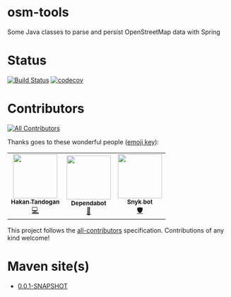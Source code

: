 osm-tools
=========
Some Java classes to parse and persist OpenStreetMap data with Spring

Status
======
[![Build Status](https://travis-ci.org/hakan42/osm-tools.svg?branch=master)](https://travis-ci.org/hakan42/osm-tools)
[![codecov](https://codecov.io/gh/hakan42/osm-tools/branch/master/graph/badge.svg)](https://codecov.io/gh/hakan42/osm-tools)


Contributors
============
<!-- ALL-CONTRIBUTORS-BADGE:START - Do not remove or modify this section -->
[![All Contributors](https://img.shields.io/badge/all_contributors-3-orange.svg?style=flat-square)](#contributors-)
<!-- ALL-CONTRIBUTORS-BADGE:END -->

Thanks goes to these wonderful people ([emoji key](https://allcontributors.org/docs/en/emoji-key)):

<!-- ALL-CONTRIBUTORS-LIST:START - Do not remove or modify this section -->
<!-- prettier-ignore-start -->
<!-- markdownlint-disable -->
<table>
  <tr>
    <td align="center"><a href="https://blog.gurkensalat.com/"><img src="https://avatars2.githubusercontent.com/u/352641?v=4" width="100px;" alt=""/><br /><sub><b>Hakan Tandogan</b></sub></a><br /><a href="https://github.com/hakan42/osm-tools/commits?author=hakan42" title="Code">💻</a></td>
    <td align="center"><a href="https://dependabot.com"><img src="https://avatars1.githubusercontent.com/u/27347476?v=4" width="100px;" alt=""/><br /><sub><b>Dependabot</b></sub></a><br /><a href="#maintenance-dependabot" title="Maintenance">🚧</a></td>
    <td align="center"><a href="https://snyk.io"><img src="https://avatars2.githubusercontent.com/u/19733683?v=4" width="100px;" alt=""/><br /><sub><b>Snyk bot</b></sub></a><br /><a href="#security-snyk-bot" title="Security">🛡️</a></td>
  </tr>
</table>

<!-- markdownlint-enable -->
<!-- prettier-ignore-end -->
<!-- ALL-CONTRIBUTORS-LIST:END -->

This project follows the [all-contributors](https://github.com/all-contributors/all-contributors) specification. Contributions of any kind welcome!



Maven site(s)
=============
* [0.0.1-SNAPSHOT](http://hakan42.github.io/osm-tools/site/0.0.1-SNAPSHOT/)
